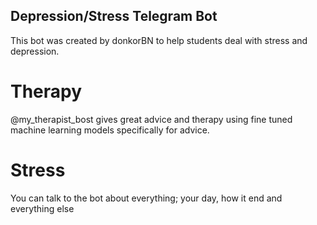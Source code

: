 ## Depression/Stress Telegram Bot

This bot was created by donkorBN to help students deal with stress and depression. 

# Therapy

@my_therapist_bost gives great advice and therapy using fine tuned machine learning models specifically for advice.

# Stress

You can talk to the bot about everything; your day, how it end and everything else
